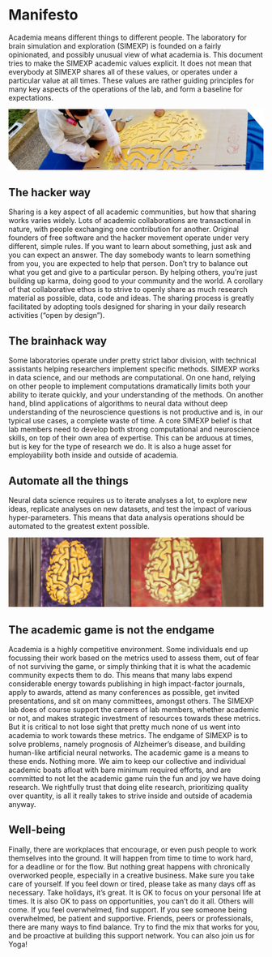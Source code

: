 # Manifesto

Academia means different things to different people. The laboratory for brain simulation and exploration (SIMEXP) is founded on a fairly opinionated, and possibly unusual view of what academia is. This document tries to make the SIMEXP academic values explicit. It does not mean that everybody at SIMEXP shares all of these values, or operates under a particular value at all times. These values are rather guiding principles for many key aspects of the operations of the lab, and form a baseline for expectations.

![Hacking](images/hacking.png)
## The hacker way
Sharing is a key aspect of all academic communities, but how that sharing works varies widely. Lots of academic collaborations are transactional in nature, with people exchanging one contribution for another. Original founders of free software and the hacker movement operate under very different, simple rules. If you want to learn about something, just ask and you can expect an answer. The day somebody wants to learn something from you, you are expected to help that person. Don’t try to balance out what you get and give to a particular person. By helping others, you’re just building up karma, doing good to your community and the world. A corollary of that collaborative ethos is to strive to openly share as much research material as possible, data, code and ideas. The sharing process is greatly facilitated by adopting tools designed for sharing in your daily research activities (“open by design”).

## The brainhack way
Some laboratories operate under pretty strict labor division, with technical assistants helping researchers implement specific methods. SIMEXP works in data science, and our methods are computational. On one hand, relying on other people to implement computations dramatically limits both your ability to iterate quickly, and your understanding of the methods. On another hand, blind applications of algorithms to neural data without deep understanding of the neuroscience questions is not productive and is, in our typical use cases, a complete waste of time. A core SIMEXP belief is that lab members need to develop both strong computational and neuroscience skills, on top of their own area of expertise. This can be arduous at times, but is key for the type of research we do. It is also a huge asset for employability both inside and outside of academia.

## Automate all the things
Neural data science requires us to iterate analyses a lot, to explore new ideas, replicate analyses on new datasets, and test the impact of various hyper-parameters. This means that data analysis operations should be automated to the greatest extent possible.  

![Brain art](images/brain_art.jpg)
## The academic game is not the endgame
Academia is a highly competitive environment. Some individuals end up focussing their work based on the metrics used to assess them, out of fear of not surviving the game, or simply thinking that it is what the academic community expects them to do. This means that many labs expend considerable energy towards publishing in high impact-factor journals, apply to awards, attend as many conferences as possible, get invited presentations, and sit on many committees, amongst others. The SIMEXP lab does of course support the careers of lab members, whether academic or not, and makes strategic investment of resources towards these metrics. But it is critical to not lose sight that pretty much none of us went into academia to work towards these metrics. The endgame of SIMEXP is to solve problems, namely prognosis of Alzheimer’s disease, and building human-like artificial neural networks. The academic game is a means to these ends. Nothing more. We aim to keep our collective and individual academic boats afloat with bare minimum required efforts, and are committed to not let the academic game ruin the fun and joy we have doing research. We rightfully trust that doing elite research, prioritizing quality over quantity, is all it really takes to strive inside and outside of academia anyway.

## Well-being
Finally, there are workplaces that encourage, or even push people to work themselves into the ground. It will happen from time to time to work hard, for a deadline or for the flow. But nothing great happens with chronically overworked people, especially in a creative business. Make sure you take care of yourself. If you feel down or tired, please take as many days off as necessary. Take holidays, it’s great. It is OK to focus on your personal life at times. It is also OK to pass on opportunities, you can’t do it all. Others will come. If you feel overwhelmed, find support. If you see someone being overwhelmed, be patient and supportive. Friends, peers or professionals, there are many ways to find balance. Try to find the mix that works for you, and be proactive at building this support network. You can also join us for Yoga!

